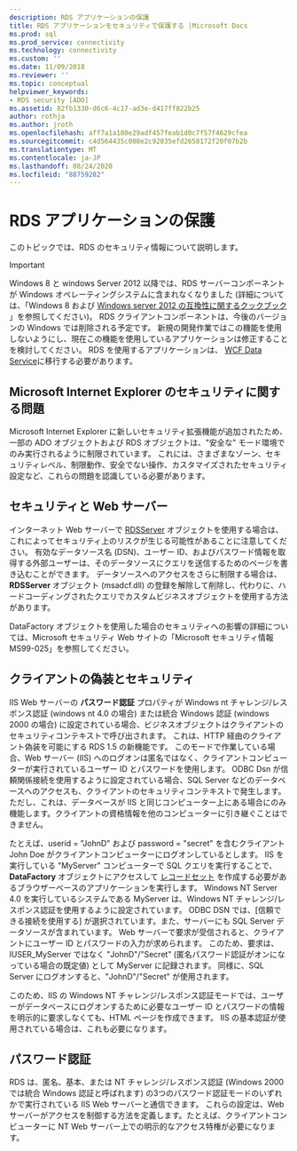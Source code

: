 ```yaml
---
description: RDS アプリケーションの保護
title: RDS アプリケーションをセキュリティで保護する |Microsoft Docs
ms.prod: sql
ms.prod_service: connectivity
ms.technology: connectivity
ms.custom: ''
ms.date: 11/09/2018
ms.reviewer: ''
ms.topic: conceptual
helpviewer_keywords:
- RDS security [ADO]
ms.assetid: 82fb1330-d6c6-4c17-ad3e-d417ff822b25
author: rothja
ms.author: jroth
ms.openlocfilehash: aff7a1a180e29adf457feab1d0c7f57f4629cfea
ms.sourcegitcommit: c4d564435c008e2c92035efd2658172f20f07b2b
ms.translationtype: MT
ms.contentlocale: ja-JP
ms.lasthandoff: 08/24/2020
ms.locfileid: "88759282"
---
```

# <a name="securing-rds-applications"></a>RDS アプリケーションの保護
このトピックでは、RDS のセキュリティ情報について説明します。  
  
> [!IMPORTANT]
>  Windows 8 と windows Server 2012 以降では、RDS サーバーコンポーネントが Windows オペレーティングシステムに含まれなくなりました (詳細については、「Windows 8 および [Windows server 2012 の互換性に関するクックブック](https://www.microsoft.com/download/details.aspx?id=27416) 」を参照してください)。 RDS クライアントコンポーネントは、今後のバージョンの Windows では削除される予定です。 新規の開発作業ではこの機能を使用しないようにし、現在この機能を使用しているアプリケーションは修正することを検討してください。 RDS を使用するアプリケーションは、 [WCF Data Service](https://go.microsoft.com/fwlink/?LinkId=199565)に移行する必要があります。  
  
## <a name="microsoft-internet-explorer-security-issues"></a>Microsoft Internet Explorer のセキュリティに関する問題  
 Microsoft Internet Explorer に新しいセキュリティ拡張機能が追加されたため、一部の ADO オブジェクトおよび RDS オブジェクトは、"安全な" モード環境でのみ実行されるように制限されています。 これには、さまざまなゾーン、セキュリティレベル、制限動作、安全でない操作、カスタマイズされたセキュリティ設定など、これらの問題を認識している必要があります。  
  
## <a name="security-and-your-web-server"></a>セキュリティと Web サーバー  
 インターネット Web サーバーで [RDSServer](../../reference/rds-api/datafactory-object-rdsserver.md) オブジェクトを使用する場合は、これによってセキュリティ上のリスクが生じる可能性があることに注意してください。 有効なデータソース名 (DSN)、ユーザー ID、およびパスワード情報を取得する外部ユーザーは、そのデータソースにクエリを送信するためのページを書き込むことができます。 データソースへのアクセスをさらに制限する場合は、 **RDSServer** オブジェクト (msadcf.dll) の登録を解除して削除し、代わりに、ハードコーディングされたクエリでカスタムビジネスオブジェクトを使用する方法があります。  
  
 DataFactory オブジェクトを使用した場合のセキュリティへの影響の詳細については、Microsoft セキュリティ Web サイトの「Microsoft セキュリティ情報 MS99-025」を参照してください。  
  
## <a name="client-impersonation-and-security"></a>クライアントの偽装とセキュリティ  
 IIS Web サーバーの **パスワード認証** プロパティが Windows nt チャレンジ/レスポンス認証 (windows nt 4.0 の場合) または統合 Windows 認証 (windows 2000 の場合) に設定されている場合、ビジネスオブジェクトはクライアントのセキュリティコンテキストで呼び出されます。 これは、HTTP 経由のクライアント偽装を可能にする RDS 1.5 の新機能です。 このモードで作業している場合、Web サーバー (IIS) へのログオンは匿名ではなく、クライアントコンピューターが実行されているユーザー ID とパスワードを使用します。 ODBC Dsn が信頼関係接続を使用するように設定されている場合、SQL Server などのデータベースへのアクセスも、クライアントのセキュリティコンテキストで発生します。 ただし、これは、データベースが IIS と同じコンピューター上にある場合にのみ機能します。クライアントの資格情報を他のコンピューターに引き継ぐことはできません。  
  
 たとえば、userid = "JohnD" および password = "secret" を含むクライアント John Doe がクライアントコンピューターにログオンしているとします。 IIS を実行している "MyServer" コンピューターで SQL クエリを実行することで、 **DataFactory** オブジェクトにアクセスして [レコードセット](../../reference/ado-api/recordset-object-ado.md) を作成する必要があるブラウザーベースのアプリケーションを実行します。 Windows NT Server 4.0 を実行しているシステムである MyServer は、Windows NT チャレンジ/レスポンス認証を使用するように設定されています。 ODBC DSN では、[信頼できる接続を使用する] が選択されています。また、サーバーにも SQL Server データソースが含まれています。 Web サーバーで要求が受信されると、クライアントにユーザー ID とパスワードの入力が求められます。 このため、要求は、IUSER_MyServer ではなく "JohnD"/"Secret" (匿名パスワード認証がオンになっている場合の既定値) として MyServer に記録されます。 同様に、SQL Server にログオンすると、"JohnD"/"Secret" が使用されます。  
  
 このため、IIS の Windows NT チャレンジ/レスポンス認証モードでは、ユーザーがデータベースにログオンするために必要なユーザー ID とパスワードの情報を明示的に要求しなくても、HTML ページを作成できます。 IIS の基本認証が使用されている場合は、これも必要になります。  
  
## <a name="password-authentication"></a>パスワード認証  
 RDS は、匿名、基本、または NT チャレンジ/レスポンス認証 (Windows 2000 では統合 Windows 認証と呼ばれます) の3つのパスワード認証モードのいずれかで実行されている IIS Web サーバーと通信できます。 これらの設定は、Web サーバーがアクセスを制御する方法を定義します。たとえば、クライアントコンピューターに NT Web サーバー上での明示的なアクセス特権が必要になります。